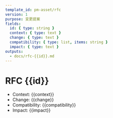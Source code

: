 ```yaml
---
template_id: pm-asset/rfc
version: 1
purpose: 变更提案
fields:
  id: { type: string }
  context: { type: text }
  change: { type: text }
  compatibility: { type: list, items: string }
  impact: { type: text }
outputs:
  - docs/rfc-{{id}}.md
---
```


# RFC {{id}}

- Context: {{context}}
- Change: {{change}}
- Compatibility: {{compatibility}}
- Impact: {{impact}}
